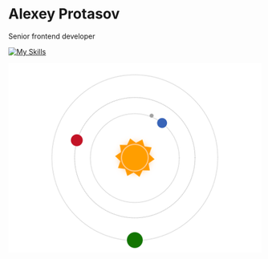# Alexey Protasov
Senior frontend developer

[![My Skills](https://skillicons.dev/icons?perline=6&i=js,ts,md,regex,html,css,sass,react,nodejs,express,nextjs,nestjs,mongodb,figma,nginx,kubernetes,docker,bash)](https://skillicons.dev)

<img src="planets.svg" alt="Planets new" />

